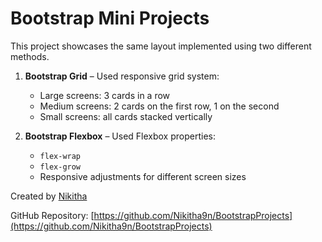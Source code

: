 # Bootstrap Mini Projects

This project showcases the same layout implemented using two different methods.

1. **Bootstrap Grid** – Used responsive grid system:
   - Large screens: 3 cards in a row
   - Medium screens: 2 cards on the first row, 1 on the second
   - Small screens: all cards stacked vertically

2. **Bootstrap Flexbox** – Used Flexbox properties:
   - `flex-wrap`
   - `flex-grow`
   - Responsive adjustments for different screen sizes

Created by [Nikitha](https://github.com/Nikitha9n)

GitHub Repository: [https://github.com/Nikitha9n/BootstrapProjects](https://github.com/Nikitha9n/BootstrapProjects)
